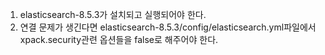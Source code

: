 1. elasticsearch-8.5.3가 설치되고 실행되어야 한다.
2. 연결 문제가 생긴다면 elasticsearch-8.5.3/config/elasticsearch.yml파일에서 xpack.security관련 옵션들을 false로 해주어야 한다.